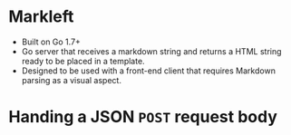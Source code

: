 # Markleft
* Built on Go 1.7+
* Go server that receives a markdown string and returns a HTML string ready to be placed in a template.
* Designed to be used with a front-end client that requires Markdown parsing as a visual aspect.

# Handing a JSON `POST` request body
